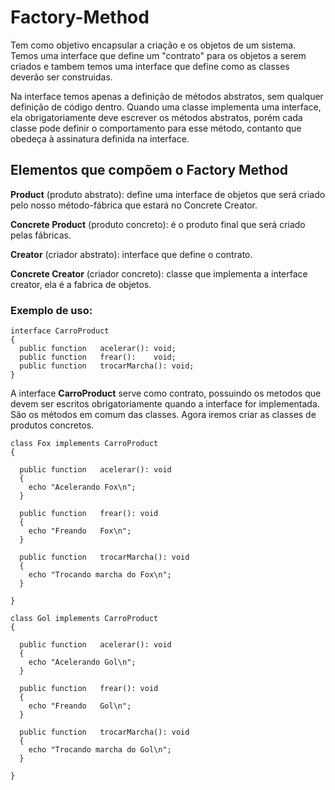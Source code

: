 # Factory-Method
Tem como objetivo encapsular a criação e os objetos de um sistema. Temos uma interface que define um "contrato" para os objetos a serem criados e tambem temos uma interface que define como as classes deverão ser construidas.

Na interface temos apenas a definição de métodos abstratos, sem qualquer definição de código dentro. Quando uma classe implementa uma interface, ela obrigatoriamente deve escrever os métodos abstratos, porém cada classe pode definir o comportamento para esse método, contanto que obedeça à assinatura definida na interface.

## Elementos que compõem o Factory Method ##
**Product** (produto abstrato): define uma interface de objetos que será criado pelo nosso método-fábrica que estará no Concrete Creator.

**Concrete Product** (produto concreto): é o produto final que será criado pelas fábricas.

**Creator** (criador abstrato): interface que define o contrato.

**Concrete Creator** (criador concreto): classe que implementa a interface creator, ela é a fabrica de objetos.

### Exemplo de uso: ###

```
interface CarroProduct
{
  public function	acelerar():	void;
  public function	frear():	void;
  public function	trocarMarcha():	void;
}
```

A interface **CarroProduct** serve como contrato, possuindo os metodos que devem ser escritos obrigatoriamente quando a interface for implementada. São os métodos em comum das classes. Agora iremos criar as classes de produtos concretos.
```
class Fox implements CarroProduct
{

  public function	acelerar():	void
  {
    echo "Acelerando Fox\n";
  }

  public function	frear(): void
  {
    echo "Freando	Fox\n";
  }

  public function	trocarMarcha(): void
  {
    echo "Trocando marcha do Fox\n";
  }

}

class Gol implements CarroProduct
{

  public function	acelerar():	void
  {
    echo "Acelerando Gol\n";
  }

  public function	frear(): void
  {
    echo "Freando	Gol\n";
  }

  public function	trocarMarcha(): void
  {
    echo "Trocando marcha do Gol\n";
  }

}

```

